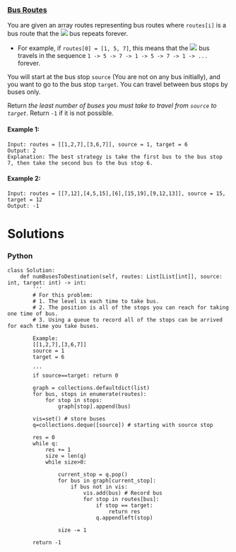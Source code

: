 ### [Bus Routes](https://leetcode.com/problems/bus-routes/) <br>

You are given an array routes representing bus routes where `routes[i]` is a bus route that the <img src="https://render.githubusercontent.com/render/math?math=i^th"> bus repeats forever.

 - For example, if `routes[0] = [1, 5, 7]`, this means that the <img src="https://render.githubusercontent.com/render/math?math=0^th"> bus travels in the sequence `1 -> 5 -> 7 -> 1 -> 5 -> 7 -> 1 -> ...` forever.

You will start at the bus stop `source` (You are not on any bus initially), and you want to go to the bus stop `target`. You can travel between bus stops by buses only.

Return *the least number of buses you must take to travel from `source` to `target`*. Return `-1` if it is not possible.




#### Example 1:

```
Input: routes = [[1,2,7],[3,6,7]], source = 1, target = 6
Output: 2
Explanation: The best strategy is take the first bus to the bus stop 7, then take the second bus to the bus stop 6.

```

#### Example 2:

```
Input: routes = [[7,12],[4,5,15],[6],[15,19],[9,12,13]], source = 15, target = 12
Output: -1

```

# Solutions

### Python
```
class Solution:
    def numBusesToDestination(self, routes: List[List[int]], source: int, target: int) -> int:
        '''
        # For this problem:
        # 1. The level is each time to take bus.
        # 2. The position is all of the stops you can reach for taking one time of bus.
        # 3. Using a queue to record all of the stops can be arrived for each time you take buses.
        
        Example:
        [[1,2,7],[3,6,7]]
        source = 1
        target = 6
        
        '''
        if source==target: return 0
        
        graph = collections.defaultdict(list)
        for bus, stops in enumerate(routes):
            for stop in stops:
                graph[stop].append(bus)

        vis=set() # store buses
        q=collections.deque([source]) # starting with source stop
        
        res = 0
        while q:
            res += 1
            size = len(q)
            while size>0:
                
                current_stop = q.pop()
                for bus in graph[current_stop]: 
                    if bus not in vis:
                        vis.add(bus) # Record bus
                        for stop in routes[bus]: 
                            if stop == target:
                                return res
                            q.appendleft(stop)
                
                size -= 1
                
        return -1

```

